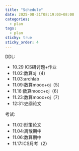 ```yaml
---
title: "Schedule"
date: 2025-08-31T08:19:03+08:00
categories:
  - plan
tags:
  - plan
sticky: true
sticky_order: 4
---
```


DDL:

+ 10.29 ICS研讨题+作业
+ 11.02:数算oj（4）
+ 11.03:archlab
+ 11.09:数算mooc+oj（5）
+ 11.16:数算mooc+oj（6）
+ 11.23:数算mooc+oj（7）
+ 12:31:史纲论文


考试:

+ 11.02:形策论文
+ 11.04:离散期中
+ 11.06:数算期中
+ 11.17:ICS月考（2）

